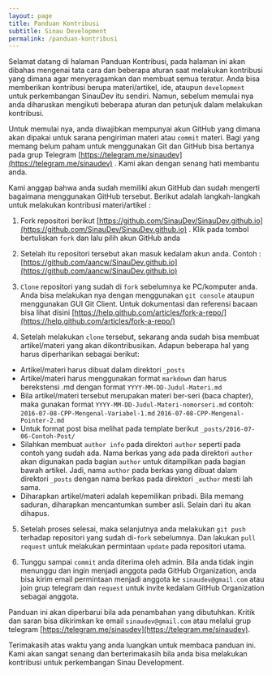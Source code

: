 ```yaml
---
layout: page
title: Panduan Kontribusi
subtitle: Sinau Development
permalink: /panduan-kontribusi
---
```


Selamat datang di halaman Panduan Kontribusi, pada halaman ini akan dibahas mengenai tata cara dan beberapa aturan saat melakukan kontribusi yang dimana agar menyeragamkan dan membuat semua teratur. Anda bisa memberikan kontribusi berupa materi/artikel, ide, ataupun `development` untuk perkembangan SinauDev itu sendiri. Namun, sebelum memulai nya anda diharuskan mengikuti beberapa aturan dan petunjuk dalam melakukan kontribusi.

Untuk memulai nya, anda diwajibkan mempunyai akun GitHub yang dimana akan dipakai untuk sarana pengiriman materi atau `commit` materi. Bagi yang memang belum paham untuk menggunakan Git dan GitHub bisa bertanya pada grup Telegram [https://telegram.me/sinaudev](https://telegram.me/sinaudev) . Kami akan dengan senang hati membantu anda.

Kami anggap bahwa anda sudah memiliki akun GitHub dan sudah mengerti bagaimana menggunakan GitHub tersebut. Berikut adalah langkah-langkah untuk melakukan kontribusi materi/artikel :

1. Fork repositori berikut [https://github.com/SinauDev/SinauDev.github.io](https://github.com/SinauDev/SinauDev.github.io) . Klik pada tombol bertuliskan `fork` dan lalu pilih akun GitHub anda

2. Setelah itu repositori tersebut akan masuk kedalam akun anda. Contoh : [https://github.com/aancw/SinauDev.github.io](https://github.com/aancw/SinauDev.github.io)

3. `Clone` repositori yang sudah di `fork` sebelumnya ke PC/komputer anda. Anda bisa melakukan nya dengan menggunakan `git console` ataupun menggunakan GUI Git Client. Untuk dokumentasi dan referensi bacaan bisa lihat disini [https://help.github.com/articles/fork-a-repo/](https://help.github.com/articles/fork-a-repo/)

4. Setelah melakukan `clone` tersebut, sekarang anda sudah bisa membuat artikel/materi yang akan dikontribusikan. Adapun beberapa hal yang harus diperharikan sebagai berikut:
  - Artikel/materi harus dibuat dalam direktori `_posts`
  - Artikel/materi harus menggunakan format `markdown` dan harus berekstensi .md dengan format `YYYY-MM-DD-Judul-Materi.md`
  - Bila artikel/materi tersebut merupakan materi ber-seri (baca chapter), maka gunakan format `YYYY-MM-DD-Judul-Materi-nomorseri.md` contoh: `2016-07-08-CPP-Mengenal-Variabel-1.md` `2016-07-08-CPP-Mengenal-Pointer-2.md`
  - Untuk format post bisa melihat pada template berikut `_posts/2016-07-06-Contoh-Post/`
  - Silahkan membuat `author info` pada direktori `author` seperti pada contoh yang sudah ada. Nama berkas yang ada pada direktori `author` akan digunakan pada bagian `author` untuk ditampilkan pada bagian bawah artikel. Jadi, nama `author` pada berkas yang dibuat dalam direktori `_posts` dengan nama berkas pada direktori `_author` mesti lah sama.
  - Diharapkan artikel/materi adalah kepemilikan pribadi. Bila memang saduran, diharapkan mencantumkan sumber asli. Selain dari itu akan dihapus.

5. Setelah proses selesai, maka selanjutnya anda melakukan `git push` terhadap repositori yang sudah di-`fork` sebelumnya. Dan lakukan `pull request` untuk melakukan permintaan `update` pada repositori utama.

6. Tunggu sampai `commit` anda diterima oleh admin. Bila anda tidak ingin menunggu dan ingin menjadi anggota pada GitHub Organization, anda bisa kirim email permintaan menjadi anggota ke `sinaudev@gmail.com` atau join grup telegram dan `request` untuk invite kedalam GitHub Organization sebagai anggota.

Panduan ini akan diperbarui bila ada penambahan yang dibutuhkan. Kritik dan saran bisa dikirimkan ke email `sinaudev@gmail.com` atau melalui grup telegram [https://telegram.me/sinaudev](https://telegram.me/sinaudev).

Terimakasih atas waktu yang anda luangkan untuk membaca panduan ini. Kami akan sangat senang dan berterimakasih bila anda bisa melakukan kontribusi untuk perkembangan Sinau Development.
